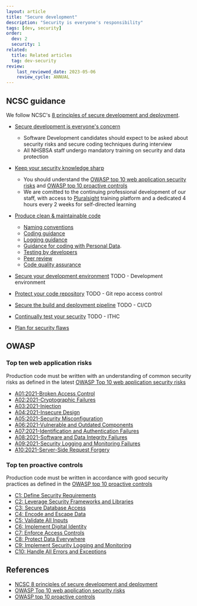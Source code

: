 ```yaml
---
layout: article
title: "Secure development"
description: "Security is everyone's responsibility"
tags: [dev, security]
order: 
  dev: 2
  security: 1
related:
  title: Related articles
  tag: dev-security
review:
    last_reviewed_date: 2023-05-06
    review_cycle: ANNUAL
---
```

## NCSC guidance

We follow NCSC's [8 principles of secure development and deployment][ncsc_8_principles].

* [Secure development is everyone's concern][ncsc_secure_development_is_everyones_concern]
  * Software Development candidates should expect to be asked about security risks and secure coding techniques during interview
  * All NHSBSA staff undergo mandatory training on security and data protection

* [Keep your security knowledge sharp][ncsc_keep_your_security_knowledge_sharp]
  * You should understand the [OWASP top 10 web application security risks][owasp_top_ten_risks] and [OWASP top 10 proactive controls][owasp_top_ten_proactive_controls]
  * We are comitted to the continuing professional development of our staff, with access to [Pluralsight](../../cpd/pluralsight) training platform and a dedicated 4 hours every 2 weeks for self-directed learning

* [Produce clean & maintainable code][ncsc_produce_clean_maintainable_code]
  * [Naming conventions](../coding-naming-conventions/)
  * [Coding guidance](../coding/)
  * [Logging guidance](../coding-logging/)
  * [Guidance for coding with Personal Data](../coding-securely-personal-data/).
  * [Testing by developers](../dev-tests/)
  * [Peer review](../coding-peer-review/)
  * [Code quality assurance](../coding-quality-assurance/)

* [Secure your development environment][ncsc_secure_your_development_environment]
  TODO - Development environment

* [Protect your code repository][ncsc_protect_your_code_repository]
  TODO - Git repo access control

* [Secure the build and deployment pipeline][ncsc_secure_the_build_and_deployment_pipeline]
  TODO - CI/CD

* [Continually test your security][ncsc_continually_test_your_security]
  TODO - ITHC

* [Plan for security flaws][ncsc_plan_for_security_flaws]

## OWASP

### Top ten web application risks

Production code must be written with an understanding of common security risks as defined in the latest [OWASP Top 10 web application security risks][owasp_top_ten_risks]

* [A01:2021-Broken Access Control](https://owasp.org/Top10/A01_2021-Broken_Access_Control/)
* [A02:2021-Cryptographic Failures](https://owasp.org/Top10/A02_2021-Cryptographic_Failures/)
* [A03:2021-Injection](https://owasp.org/Top10/A03_2021-Injection/)
* [A04:2021-Insecure Design](https://owasp.org/Top10/A04_2021-Insecure_Design/)
* [A05:2021-Security Misconfiguration](https://owasp.org/Top10/A05_2021-Security_Misconfiguration/)
* [A06:2021-Vulnerable and Outdated Components](https://owasp.org/Top10/A06_2021-Vulnerable_and_Outdated_Components/)
* [A07:2021-Identification and Authentication Failures](https://owasp.org/Top10/A07_2021-Identification_and_Authentication_Failures/)
* [A08:2021-Software and Data Integrity Failures](https://owasp.org/Top10/A08_2021-Software_and_Data_Integrity_Failures/)
* [A09:2021-Security Logging and Monitoring Failures](https://owasp.org/Top10/A09_2021-Security_Logging_and_Monitoring_Failures/)
* [A10:2021-Server-Side Request Forgery](https://owasp.org/Top10/A10_2021-Server-Side_Request_Forgery_%28SSRF%29/)

### Top ten proactive controls

Production code must be written in accordance with good security practices as defined in the [OWASP top 10 proactive controls][owasp_top_ten_proactive_controls]

* [C1: Define Security Requirements](https://top10proactive.owasp.org/archive/2018/c1-security-requirements/)
* [C2: Leverage Security Frameworks and Libraries](https://top10proactive.owasp.org/archive/2018/c2-leverage-security-frameworks-libraries/)
* [C3: Secure Database Access](https://top10proactive.owasp.org/archive/2018/c3-secure-database/)
* [C4: Encode and Escape Data](https://top10proactive.owasp.org/archive/2018/c4-encode-escape-data/)
* [C5: Validate All Inputs](https://top10proactive.owasp.org/archive/2018/c5-validate-inputs/)
* [C6: Implement Digital Identity](https://top10proactive.owasp.org/archive/2018/c6-digital-identity/)
* [C7: Enforce Access Controls](https://top10proactive.owasp.org/archive/2018/c7-enforce-access-controls/)
* [C8: Protect Data Everywhere](https://top10proactive.owasp.org/archive/2018/c8-protect-data-everywhere/)
* [C9: Implement Security Logging and Monitoring](https://top10proactive.owasp.org/archive/2018/c9-security-logging/)
* [C10: Handle All Errors and Exceptions](https://top10proactive.owasp.org/archive/2018/c10-errors-exceptions/)

## References

* [NCSC 8 principles of secure development and deployment][ncsc_8_principles]
* [OWASP Top 10 web application security risks][owasp_top_ten_risks]
* [OWASP top 10 proactive controls][owasp_top_ten_proactive_controls]

[ncsc_8_principles]: <https://www.ncsc.gov.uk/collection/developers-collection>
[ncsc_secure_development_is_everyones_concern]: <https://www.ncsc.gov.uk/collection/developers-collection/principles/secure-development-is-everyones-concern>
[ncsc_keep_your_security_knowledge_sharp]: <https://www.ncsc.gov.uk/collection/developers-collection/principles/keep-your-security-knowledge-sharp>
[ncsc_produce_clean_maintainable_code]: <https://www.ncsc.gov.uk/collection/developers-collection/principles/produce-clean-maintainable-code>
[ncsc_secure_your_development_environment]: <https://www.ncsc.gov.uk/collection/developers-collection/principles/secure-your-development-environment>
[ncsc_protect_your_code_repository]: <https://www.ncsc.gov.uk/collection/developers-collection/principles/protect-your-code-repository>
[ncsc_secure_the_build_and_deployment_pipeline]: <https://www.ncsc.gov.uk/collection/developers-collection/principles/secure-the-build-and-deployment-pipeline>
[ncsc_continually_test_your_security]: <https://www.ncsc.gov.uk/collection/developers-collection/principles/continually-test-your-security>
[ncsc_plan_for_security_flaws]: <https://www.ncsc.gov.uk/collection/developers-collection/principles/plan-for-security-flaws>
[owasp_top_ten_risks]: <https://owasp.org/www-project-top-ten/>
[owasp_top_ten_proactive_controls]: <https://top10proactive.owasp.org/>
